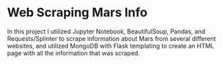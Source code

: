 # Web Scraping Mars Info
In this project I utilized Jupyter Notebook, BeautifulSoup, Pandas, and Requests/Splinter to scrape information about Mars from several different websites, and utilized MongoDB with Flask templating to create an HTML page with all the information that was scraped. 
